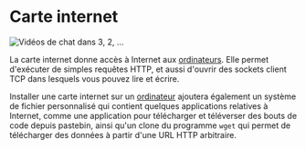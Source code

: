 # Carte internet

![Vidéos de chat dans 3, 2, ...](oredict:opencomputers:internetCard)

La carte internet donne accès à Internet aux [ordinateurs](../general/computer.md). Elle permet d'exécuter de simples requêtes HTTP, et aussi d'ouvrir des sockets client TCP dans lesquels vous pouvez lire et écrire.

Installer une carte internet sur un [ordinateur](../general/computer.md) ajoutera également un système de fichier personnalisé qui contient quelques applications relatives à Internet, comme une application pour télécharger et téléverser des bouts de code depuis pastebin, ainsi qu'un clone du programme `wget` qui permet de télécharger des données à partir d'une URL HTTP arbitraire.
